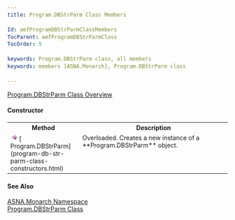 ```yaml
---
title: Program.DBStrParm Class Members

Id: amfProgramDBStrParmClassMembers
TocParent: amfProgramDBStrParmClass
TocOrder: 5

keywords: Program.DBStrParm class, all members
keywords: members [ASNA.Monarch], Program.DBStrParm class

---
```


[ Program.DBStrParm Class Overview](program-db-str-parm-class.html) 

#### Constructor
<table class="mytable" cellspacing="0" cellpadding="4" width="90%">
          <colgroup>
            <col width="20%" />
            <col width="60%" />
          </colgroup>
          <tr>
            <th>Method</th>
            <th>Description</th>
          </tr>
          <tr valign="top">
            <td><img id="IMG1" style="WIDTH: 16px; HEIGHT: 16px" alt="public property" src="images/constructor.bmp" width="15" border="0" x-maintain-ratio="TRUE" />
              [
              Program.DBStrParm](program-db-str-parm-class-constructors.html)
            </td>
            <td>Overloaded. Creates a
            new instance of a 
 **Program.DBStrParm**  object.</td>
          </tr>
</table>

#### See Also
[ASNA.Monarch Namespace](monarch-namespace.html) <br /> [ Program.DBStrParm Class](program-db-str-parm-class.html) 
